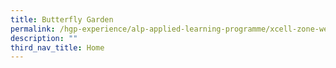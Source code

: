 ```yaml
---
title: Butterfly Garden
permalink: /hgp-experience/alp-applied-learning-programme/xcell-zone-website/home/butterfly-garden/
description: ""
third_nav_title: Home
---
```

